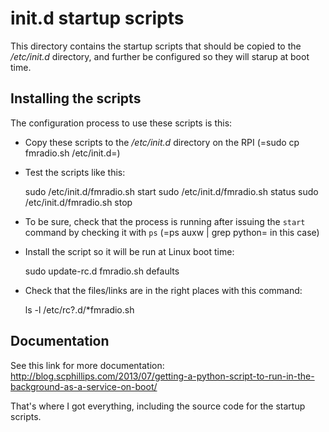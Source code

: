 init.d startup scripts
======================

This directory contains the startup scripts that should be copied
to the _/etc/init.d_ directory, and further be configured so they
will starup at boot time.

Installing the scripts
----------------------

The configuration process to use these scripts is this:

* Copy these scripts to the _/etc/init.d_ directory on the RPI (=sudo cp fmradio.sh /etc/init.d=)
* Test the scripts like this:

    sudo /etc/init.d/fmradio.sh start
    sudo /etc/init.d/fmradio.sh status
    sudo /etc/init.d/fmradio.sh stop

* To be sure, check that the process is running after issuing the `start` command by checking it with `ps`
  (=ps auxw | grep python= in this case)
* Install the script so it will be run at Linux boot time:

    sudo update-rc.d fmradio.sh defaults

* Check that the files/links are in the right places with this command:

    ls -l /etc/rc?.d/*fmradio.sh


Documentation
-------------

See this link for more documentation: http://blog.scphillips.com/2013/07/getting-a-python-script-to-run-in-the-background-as-a-service-on-boot/

That's where I got everything, including the source code for the startup scripts.


